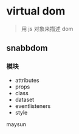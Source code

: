 # virtual dom

> 用 js 对象来描述 dom

## snabbdom

### 模块

- attributes
- props
- class
- dataset
- eventlisteners
- style

maysun